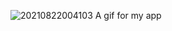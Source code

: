 ![20210822004103](https://user-images.githubusercontent.com/67334438/130337510-119503bd-7a37-47e6-bb73-7d2ef510f6e2.gif)
A gif for my app
